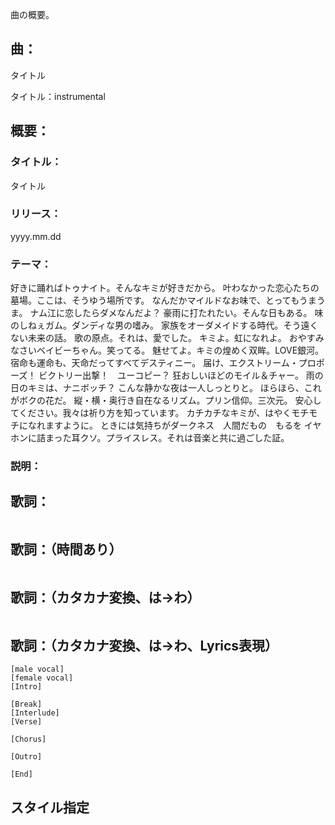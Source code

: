 曲の概要。

## 曲：

タイトル

タイトル：instrumental

## 概要：

### タイトル：
タイトル
### リリース：
yyyy.mm.dd
### テーマ：
好きに踊ればトゥナイト。そんなキミが好きだから。
叶わなかった恋心たちの墓場。ここは、そうゆう場所です。
なんだかマイルドなお味で、とってもうまうま。
ナム江に恋したらダメなんだよ？
豪雨に打たれたい。そんな日もある。
味のしねぇガム。ダンディな男の嗜み。
家族をオーダメイドする時代。そう遠くない未来の話。
歌の原点。それは、愛でした。
キミよ。虹になれよ。
おやすみなさいベイビーちゃん。笑ってる。
魅せてよ。キミの煌めく双眸。LOVE銀河。
宿命も運命も、天命だってすべてデスティニー。
届け、エクストリーム・プロポーズ！
ビクトリー出撃！　ユーコピー？
狂おしいほどのモイル＆チャー。
雨の日のキミは、ナニボッチ？
こんな静かな夜は一人しっとりと。
ほらほら、これがボクの花だ。
縦・横・奥行き自在なるリズム。プリン信仰。三次元。
安心してください。我々は祈り方を知っています。
カチカチなキミが、はやくモチモチになれますように。
ときには気持ちがダークネス　人間だもの　もるを
イヤホンに詰まった耳クソ。プライスレス。それは音楽と共に過ごした証。

### 説明：


## 歌詞：
```

```

## 歌詞：（時間あり）
```

```

## 歌詞：（カタカナ変換、は→わ）
```

```

## 歌詞：（カタカナ変換、は→わ、Lyrics表現）
```
[male vocal]
[female vocal]
[Intro]

[Break]
[Interlude]
[Verse]

[Chorus]

[Outro]

[End]
```

## スタイル指定
```

```


